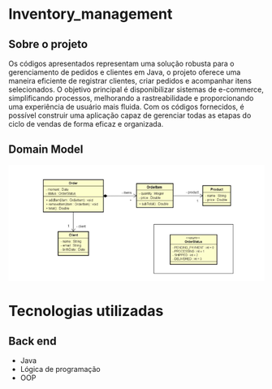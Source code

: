 # Inventory_management
## Sobre o projeto
Os códigos apresentados representam uma solução robusta para o gerenciamento de pedidos e clientes em Java,
o projeto oferece uma maneira eficiente de registrar clientes, criar pedidos e acompanhar itens selecionados.
O objetivo principal é disponibilizar sistemas de e-commerce, simplificando processos, melhorando a rastreabilidade
e proporcionando uma experiência de usuário mais fluida. Com os códigos fornecidos, é possível construir uma aplicação
capaz de gerenciar todas as etapas do ciclo de vendas de forma eficaz e organizada.

## Domain Model
![Domain](https://github.com/TiagoFerreirago/Repositoryphoto/blob/main/inventory.png)

# Tecnologias utilizadas
## Back end
- Java
- Lógica de programação
- OOP

  
